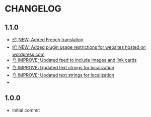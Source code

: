 # CHANGELOG

## 1.1.0

* [📦 NEW: Added French translation](https://github.com/robertdevore/bluesky-feed-for-wordpress/commit/f32c41f0099844633bfd5e3ea48d92f73cfbcb23)
* [📦 NEW: Added plugin usage restrictions for websites hosted on wordpress.com](https://github.com/robertdevore/bluesky-feed-for-wordpress/commit/e3d259ee4505198fdd26349dffc46eb7a37d1a95)
* [👌 IMPROVE: Updated feed to include images and link cards](https://github.com/robertdevore/bluesky-feed-for-wordpress/commit/09aa6170324d32275e34cfaa45e4a30948e82eb1)
* [👌 IMPROVE: Updated text strings for localization](https://github.com/robertdevore/bluesky-feed-for-wordpress/commit/79c21362a6ee32535caac461c20671ff57e10929)
* [👌 IMPROVE: Updated text strings for localization](https://github.com/robertdevore/bluesky-feed-for-wordpress/commit/417fed4fcfaaa060154514c4e4ff2d3c410e09c4)
* 

## 1.0.0

* Initial commit
